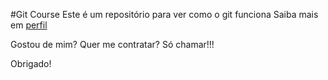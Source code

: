 #Git Course 
Este é um repositório para ver como o git funciona
Saiba mais em [perfil](https://www.linkedin.com/in/adriano1996/)



Gostou de mim? Quer me contratar? Só chamar!!!

Obrigado!
